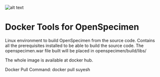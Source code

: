 ![alt text](http://bibbox.org/image/layout_set_logo?img_id=99523&t=1466419185262 "Logo BiBBoX")
# Docker Tools for OpenSpecimen

Linux environment to build OpenSpecimen from the source code.
Contains all the prerequisites installed to be able to build the source code.
The openspecimen.war file built will be placed in openspecimen/build/libs/
 
The whole image is available at docker hub.

Docker Pull Command:
docker pull suyesh